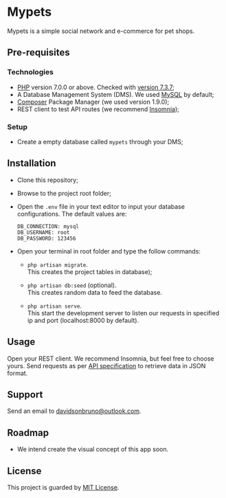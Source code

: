 # Mypets
Mypets is a simple social network and e-commerce for pet shops.

## Pre-requisites

### Technologies
- [PHP](https://www.php.net/downloads.php) version 7.0.0 or above. Checked with [version 7.3.7](https://www.php.net/releases/);
- A Database Management System (DMS). We used [MySQL](https://dev.mysql.com/downloads/installer/) by default;
- [Composer](https://getcomposer.org/download/) Package Manager (we used version 1.9.0);
- REST client to test API routes (we recommend [Insomnia](https://insomnia.rest/download/));

### Setup
- Create a empty database called `mypets` through your DMS;

## Installation
- Clone this repository;
- Browse to the project root folder;
- Open the `.env` file in your text editor to input your database configurations. The default values are:

  ```
  DB_CONNECTION: mysql
  DB_USERNAME: root
  DB_PASSWORD: 123456
  ```
  
- Open your terminal in root folder and type the follow commands:

  - `php artisan migrate`.  
     This creates the project tables in database);
     
  - `php artisan db:seed` (optional).  
     This creates random data to feed the database.
     
  - `php artisan serve`.  
     This start the development server to listen our requests in specified ip and port (localhost:8000 by default).
     
## Usage
Open your REST client. We recommend Insomnia, but feel free to choose yours. Send requests as per [API specification](https://github.com/davidsonbrsilva/mypets/wiki/Api) to retrieve data in JSON format.

## Support
Send an email to <davidsonbruno@outlook.com>.

## Roadmap
- We intend create the visual concept of this app soon.

## License
This project is guarded by [MIT License](LICENSE.md).
